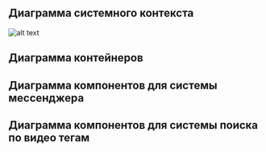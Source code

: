## Диаграмма системного контекста
![alt text](<photo_2024-12-11 17.11.37.jpeg>)
## Диаграмма контейнеров

## Диаграмма компонентов для системы мессенджера

## Диаграмма компонентов для системы поиска по видео тегам